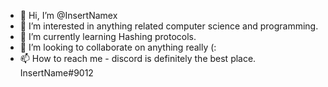 - 👋 Hi, I’m @InsertNamex
- 👀 I’m interested in anything related computer science and programming.
- 🌱 I’m currently learning Hashing protocols.
- 💞️ I’m looking to collaborate on anything really (:
- 📫 How to reach me - discord is definitely the best place. InsertName#9012

